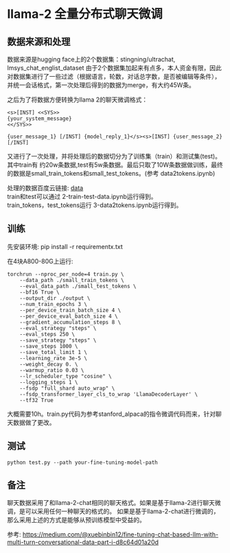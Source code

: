# llama-2 全量分布式聊天微调

## 数据来源和处理

数据来源是hugging face上的2个数据集：stingning/ultrachat, lmsys_chat_englist_dataset
由于2个数据集加起来有点多，本人资金有限，因此对数据集进行了一些过滤（根据语言，轮数，对话总字数，是否被编辑等条件），并统一会话格式，第一次处理后得到的数据为merge，有大约45W条。

之后为了将数据方便转换为llama 2的聊天微调格式：

```
<s>[INST] <<SYS>>
{your_system_message}
<</SYS>>

{user_message_1} [/INST] {model_reply_1}</s><s>[INST] {user_message_2} [/INST]
```

又进行了一次处理，并将处理后的数据切分为了训练集（train）和测试集(test)。其中train有
约20w条数据,test有5w条数据。最后只取了10W条数据做训练，最终的数据是small_train_tokens和small_test_tokens。(参考 data2tokens.ipynb)

处理的数据百度云链接:    [data](https://pan.baidu.com/s/1nZdcSNwyImRjKU39u7b3Qw?pwd=2h4d)  
train和test可以通过 2-train-test-data.ipynb运行得到。  
train_tokens，test_tokens运行 3-data2tokens.ipynb运行得到。

## 训练

先安装环境:
pip install -r requirementx.txt

在4块A800-80G上运行:

```
torchrun --nproc_per_node=4 train.py \
    --data_path ./small_train_tokens \
    --eval_data_path ./small_test_tokens \
    --bf16 True \
    --output_dir ./output \
    --num_train_epochs 3 \
    --per_device_train_batch_size 4 \
    --per_device_eval_batch_size 4 \
    --gradient_accumulation_steps 8 \
    --eval_strategy "steps" \
    --eval_steps 250 \
    --save_strategy "steps" \
    --save_steps 1000 \
    --save_total_limit 1 \
    --learning_rate 3e-5 \
    --weight_decay 0. \
    --warmup_ratio 0.03 \
    --lr_scheduler_type "cosine" \
    --logging_steps 1 \
    --fsdp "full_shard auto_wrap" \
    --fsdp_transformer_layer_cls_to_wrap 'LlamaDecoderLayer' \
    --tf32 True
```
大概需要10h。train.py代码为参考stanford_alpaca的指令微调代码而来，针对聊天数据做了更改。  

## 测试

```
python test.py --path your-fine-tuning-model-path
```

## 备注

聊天数据采用了和llama-2-chat相同的聊天格式。如果是基于llama-2进行聊天微调，是可以采用任何一种聊天的格式的。
如果是基于llama-2-chat进行微调的，那么采用上述的方式是能够从预训练模型中受益的。  

参考: https://medium.com/@xuebinbin12/fine-tuning-chat-based-llm-with-multi-turn-conversational-data-part-i-d8c64d01a20d
